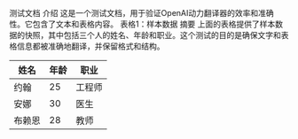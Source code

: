 测试文档
介绍
这是一个测试文档，用于验证OpenAI动力翻译器的效率和准确性。它包含了文本和表格内容。
表格1：样本数据
摘要
上面的表格提供了样本数据的快照，其中包括三个人的姓名、年龄和职业。这个测试的目的是确保文字和表格信息都被准确地翻译，并保留格式和结构。

| 姓名 | 年龄 | 职业 |
| --- | --- | --- |
| 约翰 | 25 | 工程师 |
| 安娜 | 30 | 医生 |
| 布赖恩 | 28 | 教师 |

